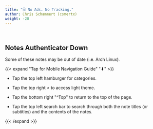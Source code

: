 ```yaml
---
title: "🗒️ No Ads. No Tracking."
author: Chris Schammert (csmertx)
weight: -20
---
```


<br />

## Notes Authenticator Down

Some of these notes may be out of date (i.e. Arch Linux).

{{< expand "Tap for Mobile Navigation Guide" "⬇" >}}

- Tap the top left hamburger for categories.

- Tap the top right < to access light theme.

- Tap the bottom right "^Top" to return to the top of the page.

- Tap the top left search bar to search through both the note titles (or subtitles) and the contents of the notes.

{{< /expand >}}